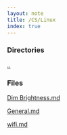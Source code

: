 ```yaml
---
layout: note
title: /CS/Linux
index: true
---
```


  <h3>Directories</h3>
  
  <a href='/notes/CS/index.html'>..</a>
  


  <h3>Files</h3>
  
  <a href='/notes/CS/Linux/Dim%20Brightness.html'>Dim Brightness.md</a>
  
  <a href='/notes/CS/Linux/General.html'>General.md</a>
  
  <a href='/notes/CS/Linux/wifi.html'>wifi.md</a>
  


